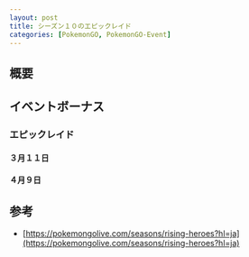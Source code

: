 ```yaml
---
layout: post
title: シーズン１０のエピックレイド
categories: [PokemonGO, PokemonGO-Event]
---
```


## 概要

## イベントボーナス

### エピックレイド

#### ３月１１日

#### ４月９日

## 参考

- [https://pokemongolive.com/seasons/rising-heroes?hl=ja](https://pokemongolive.com/seasons/rising-heroes?hl=ja)